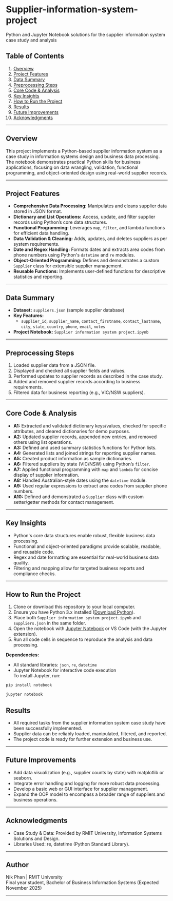 # Supplier-information-system-project
Python and Jupyter Notebook solutions for the supplier information system case study and analysis

## Table of Contents
1. [Overview](#overview)
2. [Project Features](#project-features)
3. [Data Summary](#data-summary)
4. [Preprocessing Steps](#preprocessing-steps)
5. [Core Code & Analysis](#core-code--analysis)
6. [Key Insights](#key-insights)
7. [How to Run the Project](#how-to-run-the-project)
8. [Results](#results)
9. [Future Improvements](#future-improvements)
10. [Acknowledgments](#acknowledgments)

---

## Overview
This project implements a Python-based supplier information system as a case study in information systems design and business data processing. The notebook demonstrates practical Python skills for business applications, focusing on data wrangling, validation, functional programming, and object-oriented design using real-world supplier records.

---

## Project Features
- **Comprehensive Data Processing:** Manipulates and cleans supplier data stored in JSON format.
- **Dictionary and List Operations:** Access, update, and filter supplier records using Python’s core data structures.
- **Functional Programming:** Leverages `map`, `filter`, and lambda functions for efficient data handling.
- **Data Validation & Cleaning:** Adds, updates, and deletes suppliers as per system requirements.
- **Date and Regex Handling:** Formats dates and extracts area codes from phone numbers using Python's `datetime` and `re` modules.
- **Object-Oriented Programming:** Defines and demonstrates a custom `Supplier` class for extensible supplier management.
- **Reusable Functions:** Implements user-defined functions for descriptive statistics and reporting.

---

## Data Summary
- **Dataset:** `suppliers.json` (sample supplier database)
- **Key Features:**
  - `supplier_id`, `supplier_name`, `contact_firstname`, `contact_lastname`, `city`, `state`, `country`, `phone`, `email`, `notes`
- **Project Notebook:** `Supplier information system project.ipynb`

---

## Preprocessing Steps
1. Loaded supplier data from a JSON file.
2. Displayed and checked all supplier fields and values.
3. Performed updates to supplier records as described in the case study.
4. Added and removed supplier records according to business requirements.
5. Filtered data for business reporting (e.g., VIC/NSW suppliers).

---

## Core Code & Analysis
- **A1:** Extracted and validated dictionary keys/values, checked for specific attributes, and cleared dictionaries for demo purposes.
- **A2:** Updated supplier records, appended new entries, and removed others using list operations.
- **A3:** Defined and used summary statistics functions for Python lists.
- **A4:** Generated lists and joined strings for reporting supplier names.
- **A5:** Created product information as sample dictionaries.
- **A6:** Filtered suppliers by state (VIC/NSW) using Python’s `filter`.
- **A7:** Applied functional programming with `map` and `lambda` for concise display of supplier information.
- **A8:** Handled Australian-style dates using the `datetime` module.
- **A9:** Used regular expressions to extract area codes from supplier phone numbers.
- **A10:** Defined and demonstrated a `Supplier` class with custom setter/getter methods for contact management.

---

## Key Insights
- Python's core data structures enable robust, flexible business data processing.
- Functional and object-oriented paradigms provide scalable, readable, and reusable code.
- Regex and date formatting are essential for real-world business data quality.
- Filtering and mapping allow for targeted business reports and compliance checks.

---

## How to Run the Project

1. Clone or download this repository to your local computer.
2. Ensure you have Python 3.x installed ([Download Python](https://www.python.org/downloads/)).
3. Place both `Supplier information system project.ipynb` and `suppliers.json` in the same folder.
4. Open the notebook with [Jupyter Notebook](https://jupyter.org/) or VS Code (with the Jupyter extension).
5. Run all code cells in sequence to reproduce the analysis and data processing.

**Dependencies:**
- All standard libraries: `json`, `re`, `datetime`
- Jupyter Notebook for interactive code execution  
To install Jupyter, run:
```bash
pip install notebook

jupyter notebook
```

## Results
- All required tasks from the supplier information system case study have been successfully implemented.
- Supplier data can be reliably loaded, manipulated, filtered, and reported.
- The project code is ready for further extension and business use.

---

## Future Improvements
- Add data visualization (e.g., supplier counts by state) with matplotlib or seaborn.
- Integrate error handling and logging for more robust data processing.
- Develop a basic web or GUI interface for supplier management.
- Expand the OOP model to encompass a broader range of suppliers and business operations.

---

## Acknowledgments
- Case Study & Data: Provided by RMIT University, Information Systems Solutions and Design.
- Libraries Used: re, datetime (Python Standard Library).

---

## Author

Nik Phan | RMIT University  
Final year student, Bachelor of Business Information Systems (Expected November 2025)

---
